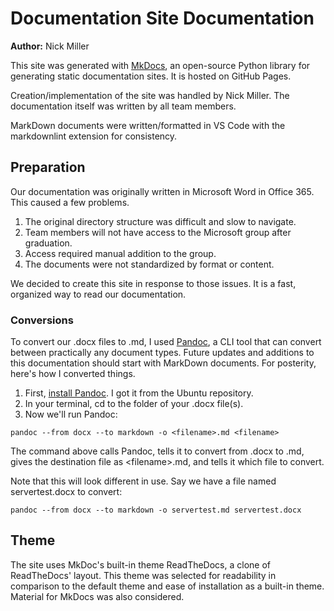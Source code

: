 # Documentation Site Documentation

**Author:** Nick Miller

This site was generated with [MkDocs](https://www.mkdocs.org), an open-source Python library for generating static documentation sites. It is hosted on GitHub Pages.

Creation/implementation of the site was handled by Nick Miller. The documentation itself was written by all team members.

MarkDown documents were written/formatted in VS Code with the markdownlint extension for consistency.

## Preparation

Our documentation was originally written in Microsoft Word in Office 365. This caused a few problems.

1. The original directory structure was difficult and slow to navigate.
2. Team members will not have access to the Microsoft group after graduation.
3. Access required manual addition to the group.
4. The documents were not standardized by format or content.

We decided to create this site in response to those issues. It is a fast, organized way to read our documentation.

### Conversions

To convert our .docx files to .md, I used [Pandoc](https://pandoc.org/), a CLI tool that can convert between practically any document types. Future updates and additions to this documentation should start with MarkDown documents. For posterity, here's how I converted things.

1. First, [install Pandoc](https://pandoc.org/installing.html). I got it from the Ubuntu repository.
2. In your terminal, cd to the folder of your .docx file(s).
3. Now we'll run Pandoc:

```console
pandoc --from docx --to markdown -o <filename>.md <filename>
```

The command above calls Pandoc, tells it to convert from .docx to .md, gives the destination file as \<filename\>.md, and tells it which file to convert.

Note that this will look different in use. Say we have a file named servertest.docx to convert:

```console
pandoc --from docx --to markdown -o servertest.md servertest.docx
```

## Theme

The site uses MkDoc's built-in theme ReadTheDocs, a clone of ReadTheDocs' layout. This theme was selected for readability in comparison to the default theme and ease of installation as a built-in theme. Material for MkDocs was also considered.
